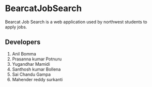 # BearcatJobSearch

Bearcat Job Search is a web application used by northwest students to apply jobs.

## Developers
1. Anil Bomma
1. Prasanna kumar Potnuru
1. Yugandhar Mamidi
1. Santhosh kumar Bollena
1. Sai Chandu Gampa
1. Mahender reddy surkanti
